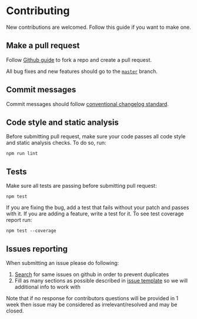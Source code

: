 # Contributing

New contributions are welcomed. Follow this guide if you want to make one.

## Make a pull request

Follow [Github guide](https://help.github.com/articles/creating-a-pull-request) to fork a repo
and create a pull request.

All bug fixes and new features should go to the [`master`](https://github.com/rakutentech/docpub/tree/master) branch.

## Commit messages

Commit messages should follow [conventional changelog
standard](https://github.com/bcoe/conventional-changelog-standard/blob/master/convention.md).

## Code style and static analysis

Before submitting pull request, make sure your code passes all code style and static analysis checks.
To do so, run:

```
npm run lint
```

## Tests

Make sure all tests are passing before submitting pull request:

```
npm test
```

If you are fixing the bug, add a test that fails without your patch and passes with it. If you are
adding a feature, write a test for it. To see test coverage report run:

```
npm test --coverage
```

## Issues reporting

When submitting an issue please do following:

1. [Search](https://github.com/rakutentech/docpub/issues) for same issues on github in order to prevent duplicates
2. Fill as many sections as possible described in [issue template](https://github.com/gemini-testing/gemini/blob/master/ISSUE_TEMPLATE.md) so we will additional info to work with

Note that if no response for contributors questions will be provided in 1 week then issue may be considered as irrelevant/resolved and may be closed.

